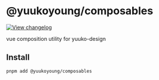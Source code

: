 # @yuukoyoung/composables

[![View changelog](https://img.shields.io/badge/changelogs.xyz-Explore%20Changelog-brightgreen)](https://changelogs.xyz/@yuukoyoung/composables)

vue composition utility for yuuko-design

## Install

```shell
pnpm add @yuukoyoung/composables
```
